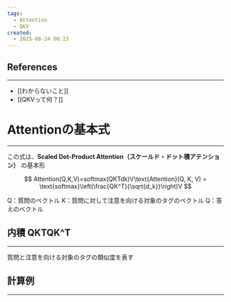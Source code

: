 ```yaml
---
tags:
  - Attention
  - QKV
created:
  - 2025-08-24 00:23
---
```



## References
---
- [[わからないこと]]
- [[QKVって何？]]

# Attentionの基本式
---
この式は、**Scaled Dot-Product Attention（スケールド・ドット積アテンション）** の基本形

$$
Attention(Q,K,V)=softmax(QKTdk)V\text{Attention}(Q, K, V) = \text{softmax}\left(\frac{QK^T}{\sqrt{d_k}}\right)V
$$

Q：質問のベクトル
K：質問に対して注意を向ける対象のタグのベクトル
Q：答えのベクトル


## 内積 QKTQK^T
---
質問と注意を向ける対象のタグの類似度を表す


## 計算例
---


